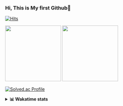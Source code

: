 ### Hi, This is My first Github👋
[![Hits](https://hits.seeyoufarm.com/api/count/incr/badge.svg?url=https%3A%2F%2Fgithub.com%2FJonghyun-Park1027&count_bg=%2379C83D&title_bg=%23555555&icon=&icon_color=%23E7E7E7&title=hits&edge_flat=false)](https://hits.seeyoufarm.com)
<br>


<p>
  <img height="180em" src="https://github-readme-stats-eight-rho-29.vercel.app/api?username=Jonghyun-Park1027&show_icons=true&include_all_commits=true&bg_color=30,e96443,904e95&title_color=fff&text_color=fff">
  <img height="180em" src="https://github-readme-stats-eight-rho-29.vercel.app/api/top-langs/?username=Jonghyun-Park1027&layout=compact&bg_color=30,e96443,904e95&title_color=fff&text_color=fff">


[![Solved.ac Profile](http://mazassumnida.wtf/api/v2/generate_badge?boj=ppjjhh1027)](https://solved.ac/ppjjhh1027/)

</p>
<details>
<summary><b>📊 Wakatime stats</b><br></summary>
<div>
<hr/>



<!--START_SECTION:waka-->
![Code Time](http://img.shields.io/badge/Code%20Time-716%20hrs%2040%20mins-blue)

![Profile Views](http://img.shields.io/badge/Profile%20Views-0-blue)

**🐱 My GitHub Data** 

> 📦 67.6 kB Used in GitHub's Storage 
 > 
> 🏆 2 Contributions in the Year 2024
 > 
> 🚫 Not Opted to Hire
 > 
> 📜 6 Public Repositories 
 > 
> 🔑 2 Private Repositories 
 > 
**I'm an Early 🐤** 

```text
🌞 Morning                45 commits          █████░░░░░░░░░░░░░░░░░░░░   21.03 % 
🌆 Daytime                122 commits         ██████████████░░░░░░░░░░░   57.01 % 
🌃 Evening                43 commits          █████░░░░░░░░░░░░░░░░░░░░   20.09 % 
🌙 Night                  4 commits           ░░░░░░░░░░░░░░░░░░░░░░░░░   01.87 % 
```
📅 **I'm Most Productive on Friday** 

```text
Monday                   37 commits          ████░░░░░░░░░░░░░░░░░░░░░   17.29 % 
Tuesday                  23 commits          ███░░░░░░░░░░░░░░░░░░░░░░   10.75 % 
Wednesday                10 commits          █░░░░░░░░░░░░░░░░░░░░░░░░   04.67 % 
Thursday                 22 commits          ███░░░░░░░░░░░░░░░░░░░░░░   10.28 % 
Friday                   61 commits          ███████░░░░░░░░░░░░░░░░░░   28.50 % 
Saturday                 20 commits          ██░░░░░░░░░░░░░░░░░░░░░░░   09.35 % 
Sunday                   41 commits          █████░░░░░░░░░░░░░░░░░░░░   19.16 % 
```


📊 **This Week I Spent My Time On** 

```text
🕑︎ Time Zone: Asia/Seoul

💬 Programming Languages: 
Python                   2 hrs 41 mins       █████████████████████████   100.00 % 

🔥 Editors: 
VS Code                  2 hrs 41 mins       █████████████████████████   100.00 % 

🐱‍💻 Projects: 
Codingtest               2 hrs 21 mins       ██████████████████████░░░   87.25 % 
연구실 코테연습                 20 mins             ███░░░░░░░░░░░░░░░░░░░░░░   12.75 % 

💻 Operating System: 
Windows                  2 hrs 41 mins       █████████████████████████   100.00 % 
```

**I Mostly Code in Jupyter Notebook** 

```text
Jupyter Notebook         6 repos             █████████████████████░░░░   85.71 % 
C++                      1 repo              ████░░░░░░░░░░░░░░░░░░░░░   14.29 % 
```




 Last Updated on 21/01/2024 18:34:50 UTC
<!--END_SECTION:waka-->
</details>



